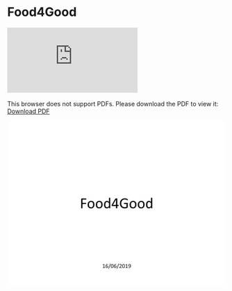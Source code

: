 # Food4Good


<object data="https://github.com/ashfaq92/FoodforGood/blob/master/Food4Good_16062019(1).pdf" type="application/pdf" width="700px" height="700px">
    <embed src="https://github.com/ashfaq92/FoodforGood/blob/master/Food4Good_16062019(1).pdf">
        <p>
            This browser does not support PDFs. Please download the PDF to view it: <a href="https://github.com/ashfaq92/FoodforGood/blob/master/Food4Good_16062019(1).pdf">Download PDF</a>
        </p>
    </embed>
</object>


![alt text](docs/Slide1.JPG "Title")
